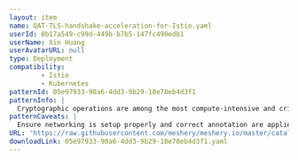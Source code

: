 ```yaml
---
layout: item
name: QAT-TLS-handshake-acceleration-for-Istio.yaml
userId: 0b17a549-c99d-449b-b7b5-147fc490edb1
userName: Xin Huang
userAvatarURL: null
type: Deployment
compatibility: 
        - Istio
        - Kubernetes
patternId: 05e97933-90a6-4dd3-9b29-18e78eb4d3f1
patternInfo: |
  Cryptographic operations are among the most compute-intensive and critical operations when it comes to secured connections. Istio uses Envoy as the “gateways/sidecar” to handle secure connections and intercept the traffic. Depending upon use cases, when an ingress gateway must handle a large number of incoming TLS and secured service-to-service connections through sidecar proxies, the load on Envoy increases. The potential performance depends on many factors, such as size of the cpuset on which Envoy is running, incoming traffic patterns, and key size. These factors can impact Envoy serving many new incoming TLS requests. To achieve performance improvements and accelerated handshakes, a new feature was introduced in Envoy 1.20 and Istio 1.14. It can be achieved with 3rd Gen Intel® Xeon® Scalable processors, the Intel® Integrated Performance Primitives (Intel® IPP) crypto library, CryptoMB Private Key Provider Method support in Envoy, and Private Key Provider configuration in Istio using ProxyConfig.
patternCaveats: |
  Ensure networking is setup properly and correct annotation are applied to each resource for custom Intel configuration
URL: 'https://raw.githubusercontent.com/meshery/meshery.io/master/catalog/05e97933-90a6-4dd3-9b29-18e78eb4d3f1.yaml'
downloadLink: 05e97933-90a6-4dd3-9b29-18e78eb4d3f1.yaml
---
```

